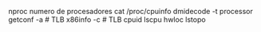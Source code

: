 nproc
  numero de procesadores
cat /proc/cpuinfo
dmidecode -t processor
getconf -a              # TLB
x86info -c              # TLB
cpuid
lscpu
hwloc
lstopo
